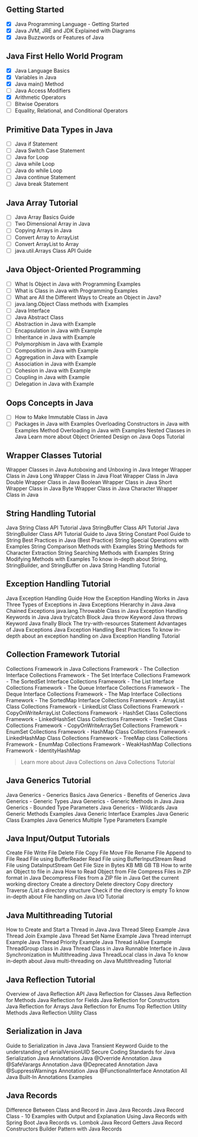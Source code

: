 
## Getting Started

- [x] Java Programming Language - Getting Started
- [x] Java JVM, JRE and JDK Explained with Diagrams
- [x] Java Buzzwords or Features of Java

## Java First Hello World Program

- [x] Java Language Basics
- [x] Variables in Java
- [x] Java main() Method
- [ ] Java Access Modifiers
- [x] Arithmetic Operators
- [ ] Bitwise Operators
- [ ] Equality, Relational, and Conditional Operators

## Primitive Data Types in Java
- [ ] Java if Statement
- [ ] Java Switch Case Statement
- [ ] Java for Loop
- [ ] Java while Loop
- [ ] Java do while Loop
- [ ] Java continue Statement
- [ ] Java break Statement

## Java Array Tutorial
- [ ] Java Array Basics Guide
- [ ] Two Dimensional Array in Java
- [ ] Copying Arrays in Java
- [ ] Convert Array to ArrayList
- [ ] Convert ArrayList to Array
- [ ] java.util.Arrays Class API Guide

## Java Object-Oriented Programming
- [ ] What Is Object in Java with Programming Examples
- [ ] What is Class in Java with Programming Examples
- [ ] What are All the Different Ways to Create an Object in Java?
- [ ] java.lang.Object Class methods with Examples
- [ ] Java Interface
- [ ] Java Abstract Class
- [ ] Abstraction in Java with Example
- [ ] Encapsulation in Java with Example
- [ ] Inheritance in Java with Example
- [ ] Polymorphism in Java with Example
- [ ] Composition in Java with Example
- [ ] Aggregation in Java with Example
- [ ] Association in Java with Example
- [ ] Cohesion in Java with Example
- [ ] Coupling in Java with Example
- [ ] Delegation in Java with Example

## Oops Concepts in Java
- [ ] How to Make Immutable Class in Java
- [ ] Packages in Java with Examples
Overloading Constructors in Java with Examples
Method Overloading in Java with Examples
Nested Classes in Java
Learn more about Object Oriented Design on Java Oops Tutorial

## Wrapper Classes Tutorial
Wrapper Classes in Java
Autoboxing and Unboxing in Java
Integer Wrapper Class in Java
Long Wrapper Class in Java
Float Wrapper Class in Java
Double Wrapper Class in Java
Boolean Wrapper Class in Java
Short Wrapper Class in Java
Byte Wrapper Class in Java
Character Wrapper Class in Java

## String Handling Tutorial
Java String Class API Tutorial
Java StringBuffer Class API Tutorial
Java StringBuilder Class API Tutorial
Guide to Java String Constant Pool
Guide to String Best Practices in Java (Best Practice)
String Special Operations with Examples
String Comparison Methods with Examples
String Methods for Character Extraction
String Searching Methods with Examples
String Modifying Methods with Examples
To know in-depth about String, StringBuilder, and StringBuffer on Java String Handling Tutorial

## Exception Handling Tutorial
Java Exception Handling Guide
How the Exception Handling Works in Java
Three Types of Exceptions in Java
Exceptions Hierarchy in Java
Java Chained Exceptions
java.lang.Throwable Class in Java
Exception Handling Keywords in Java
Java try/catch Block
Java throw Keyword
Java throws Keyword
Java finally Block
The try-with-resources Statement
Advantages of Java Exceptions
Java Exception Handling Best Practices
To know in-depth about an exception handling on Java Exception Handling Tutorial

## Collection Framework Tutorial
Collections Framework in Java
Collections Framework - The Collection Interface
Collections Framework - The Set Interface
Collections Framework - The SortedSet Interface
Collections Framework - The List Interface
Collections Framework - The Queue Interface
Collections Framework - The Deque Interface
Collections Framework - The Map Interface
Collections Framework - The SortedMap Interface
Collections Framework - ArrayList Class
Collections Framework - LinkedList Class
Collections Framework - CopyOnWriteArrayList
Collections Framework - HashSet Class
Collections Framework - LinkedHashSet Class
Collections Framework - TreeSet Class
Collections Framework - CopyOnWriteArraySet
Collections Framework - EnumSet
Collections Framework - HashMap Class
Collections Framework - LinkedHashMap Class
Collections Framework - TreeMap class
Collections Framework - EnumMap
Collections Framework - WeakHashMap
Collections Framework - IdentityHashMap
> Learn more about Java Collections on Java Collections Tutorial

## Java Generics Tutorial
Java Generics - Generics Basics
Java Generics - Benefits of Generics
Java Generics - Generic Types
Java Generics - Generic Methods in Java
Java Generics - Bounded Type Parameters
Java Generics - Wildcards
Java Generic Methods Examples
Java Generic Interface Examples
Java Generic Class Examples
Java Generics Multiple Type Parameters Example

## Java Input/Output Tutorials
Create File
Write File
Delete File
Copy File
Move File
Rename File
Append to File
Read File using BufferReader
Read File using BufferInputStream
Read File using DataInputStream
Get File Size in Bytes KB MB GB TB
How to write an Object to file in Java
How to Read Object from File
Compress Files in ZIP format in Java
Decompress Files from a ZIP file in Java
Get the current working directory
Create a directory
Delete directory
Copy directory
Traverse /List a directory structure
Check if the directory is empty
To know in-depth about File handling on Java I/O Tutorial

## Java Multithreading Tutorial
How to Create and Start a Thread in Java
Java Thread Sleep Example
Java Thread Join Example
Java Thread Set Name Example
Java Thread interrupt Example
Java Thread Priority Example
Java Thread isAlive Example
ThreadGroup class in Java
Thread Class in Java
Runnable Interface in Java
Synchronization in Multithreading Java
ThreadLocal class in Java
To know in-depth about Java multi-threading on Java Multithreading Tutorial

## Java Reflection Tutorial
Overview of Java Reflection API
Java Reflection for Classes
Java Reflection for Methods
Java Reflection for Fields
Java Reflection for Constructors
Java Reflection for Arrays
Java Reflection for Enums
Top Reflection Utility Methods
Java Reflection Utility Class

## Serialization in Java
Guide to Serialization in Java
Java Transient Keyword
Guide to the understanding of serialVersionUID
Secure Coding Standards for Java Serialization
Java Annotations
Java @Override Annotation
Java @SafeVarargs Annotation
Java @Deprecated Annotation
Java @SuppressWarnings Annotation
Java @FunctionalInterface Annotation
All Java Built-In Annotations Examples

## Java Records
Difference Between Class and Record in Java
Java Records
Java Record Class - 10 Examples with Output and Explanation
Using Java Records with Spring Boot
Java Records vs. Lombok
Java Record Getters
Java Record Constructors
Builder Pattern with Java Records